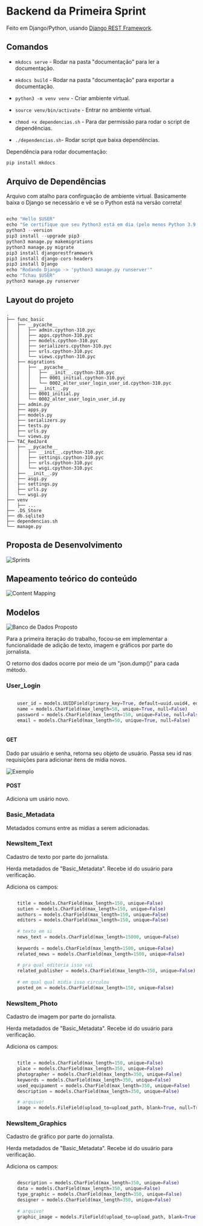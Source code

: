 # Backend da Primeira Sprint

Feito em Django/Python, usando [Django REST Framework](https://www.django-rest-framework.org/).

## Comandos

* `mkdocs serve` - Rodar na pasta "documentação" para ler a documentação. 

* `mkdocs build` - Rodar na pasta "documentação" para exportar a documentação.

* `python3 -m venv venv` - Criar ambiente virtual.

* `source venv/bin/activate` - Entrar no ambiente virtual.

* `chmod +x dependencias.sh` - Para dar permissão para rodar o script de dependências.

* `./dependencias.sh`- Rodar script que baixa dependências.

Dependência para rodar documentação: 

```python
pip install mkdocs
```

## Arquivo de Dependências

Arquivo com atalho para confirguação de ambiente virtual. Basicamente baixa o Django se necessário e vê se o Python está na versão correta!

```python

echo "Hello $USER"
echo "Se certifique que seu Python3 está em dia (pelo menos Python 3.9.7)"
python3 --version
pip3 install --upgrade pip3
python3 manage.py makemigrations
python3 manage.py migrate
pip3 install djangorestframework
pip3 install django-cors-headers
pip3 install Django
echo "Rodando Django -> 'python3 manage.py runserver'"
echo "Tchau $USER"
python3 manage.py runserver

```

## Layout do projeto

```
.
├── func_basic
│   ├── __pycache__
│   │   ├── admin.cpython-310.pyc
│   │   ├── apps.cpython-310.pyc
│   │   ├── models.cpython-310.pyc
│   │   ├── serializers.cpython-310.pyc
│   │   ├── urls.cpython-310.pyc
│   │   └── views.cpython-310.pyc
│   ├── migrations
│   │   ├── __pycache__
│   │   │   ├── __init__.cpython-310.pyc
│   │   │   ├── 0001_initial.cpython-310.pyc
│   │   │   └── 0002_alter_user_login_user_id.cpython-310.pyc
│   │   ├── __init__.py
│   │   ├── 0001_initial.py
│   │   └── 0002_alter_user_login_user_id.py
│   ├── admin.py
│   ├── apps.py
│   ├── models.py
│   ├── serializers.py
│   ├── tests.py
│   ├── urls.py
│   └── views.py
├── TAC_RedJor4
│   ├── __pycache__
│   │   ├── __init__.cpython-310.pyc
│   │   ├── settings.cpython-310.pyc
│   │   ├── urls.cpython-310.pyc
│   │   └── wsgi.cpython-310.pyc
│   ├── __init__.py
│   ├── asgi.py
│   ├── settings.py
│   ├── urls.py
│   └── wsgi.py
├── venv
│   ├── ...
├── .DS_Store
├── db.sqlite3
├── dependencias.sh
└── manage.py
```

## Proposta de Desenvolvimento

![Sprints](https://github.com/gui1080/Redacao_Jornalistica_4.0/blob/master/Documentac%CC%A7a%CC%83o/plano.jpeg?raw=true)

## Mapeamento teórico do conteúdo

![Content Mapping](https://github.com/gui1080/Redacao_Jornalistica_4.0/blob/master/Documentac%CC%A7a%CC%83o/tac_content_mapping.png?raw=true)

## Modelos

![Banco de Dados Proposto](https://github.com/gui1080/Redacao_Jornalistica_4.0/blob/master/Documentac%CC%A7a%CC%83o/bd.jpeg?raw=true)

Para a primeira iteração do trabalho, focou-se em implementar a funcionalidade de adição de texto, imagem e gráficos por parte do jornalista.

O retorno dos dados ocorre por meio de um "json.dump()" para cada método.

### User_Login

```python

    user_id = models.UUIDField(primary_key=True, default=uuid.uuid4, editable=False)
    name = models.CharField(max_length=50, unique=True, null=False)
    password = models.CharField(max_length=150, unique=False, null=False)
    email = models.CharField(max_length=50, unique=True, null=False)
    
```

#### GET

Dado par usuário e senha, retorna seu objeto de usuário. Passa seu id nas requisições para adicionar itens de mídia novos.

![Exemplo](https://github.com/gui1080/Redacao_Jornalistica_4.0/blob/master/Documenta%C3%A7%C3%A3o/producao.png?raw=true)

#### POST

Adiciona um usário novo.


### Basic_Metadata

Metadados comuns entre as mídias a serem adicionadas.

### NewsItem_Text

Cadastro de texto por parte do jornalista.

Herda metadados de "Basic_Metadata". Recebe id do usuário para verificação.

Adiciona os campos:

```python

    title = models.CharField(max_length=150, unique=False)  
    sutien = models.CharField(max_length=150, unique=False) 
    authors = models.CharField(max_length=150, unique=False) 
    editors = models.CharField(max_length=150, unique=False)
    
    # texto em si
    news_text = models.CharField(max_length=15000, unique=False) 
    
    keywords = models.CharField(max_length=1500, unique=False) 
    related_news = models.CharField(max_length=1500, unique=False) 
    
    # pra qual editoria isso vai
    related_publisher = models.CharField(max_length=350, unique=False) 
    
    # em qual qual midia isso circulou
    posted_on = models.CharField(max_length=150, unique=False)

```

### NewsItem_Photo

Cadastro de imagem por parte do jornalista.

Herda metadados de "Basic_Metadata". Recebe id do usuário para verificação.

Adiciona os campos:

```python

    title = models.CharField(max_length=150, unique=False)
    place = models.CharField(max_length=350, unique=False) 
    photographer = models.CharField(max_length=350, unique=False)
    keywords = models.CharField(max_length=350, unique=False)
    used_equipament = models.CharField(max_length=350, unique=False)
    description = models.CharField(max_length=350, unique=False)

    # arquivo!
    image = models.FileField(upload_to=upload_path, blank=True, null=True)

```

### NewsItem_Graphics

Cadastro de gráfico por parte do jornalista.

Herda metadados de "Basic_Metadata". Recebe id do usuário para verificação.

Adiciona os campos:

```python

    description = models.CharField(max_length=350, unique=False)
    data = models.CharField(max_length=350, unique=False)
    type_graphic = models.CharField(max_length=350, unique=False)
    designer = models.CharField(max_length=350, unique=False)
    
    # arquivo!
    graphic_image = models.FileField(upload_to=upload_path, blank=True, null=True)
    
```